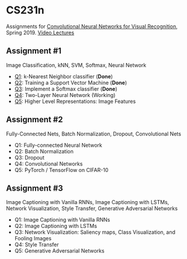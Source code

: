# CS231n
Assignments for [Convolutional Neural Networks for Visual Recognition](http://cs231n.github.io), Spring 2019.
[Video Lectures](https://www.youtube.com/playlist?list=PL3FW7Lu3i5JvHM8ljYj-zLfQRF3EO8sYv)

## Assignment #1
Image Classification, kNN, SVM, Softmax, Neural Network
- [Q1](https://github.com/starlettkim/CS231n/blob/master/assignment1/knn.ipynb): k-Nearest Neighbor classifier (**Done**)
- [Q2](https://github.com/starlettkim/CS231n/blob/master/assignment1/svm.ipynb): Training a Support Vector Machine (**Done**)
- [Q3](https://github.com/starlettkim/CS231n/blob/master/assignment1/softmax.ipynb): Implement a Softmax classifier (**Done**)
- [Q4](https://github.com/starlettkim/CS231n/blob/master/assignment1/two_layer_net.ipynb): Two-Layer Neural Network (Working)
- [Q5](https://github.com/starlettkim/CS231n/blob/master/assignment1/features.ipynb): Higher Level Representations: Image Features

## Assignment #2
Fully-Connected Nets, Batch Normalization, Dropout, Convolutional Nets
- Q1: Fully-connected Neural Network
- Q2: Batch Normalization
- Q3: Dropout
- Q4: Convolutional Networks
- Q5: PyTorch / TensorFlow on CIFAR-10

## Assignment #3
Image Captioning with Vanilla RNNs, Image Captioning with LSTMs, Network Visualization, Style Transfer, Generative Adversarial Networks
- Q1: Image Captioning with Vanilla RNNs
- Q2: Image Captioning with LSTMs
- Q3: Network Visualization: Saliency maps, Class Visualization, and Fooling Images
- Q4: Style Transfer
- Q5: Generative Adversarial Networks
